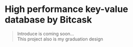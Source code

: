 # High performance key-value database by Bitcask

> Introduce is coming soon...  
> This project also is my graduation design